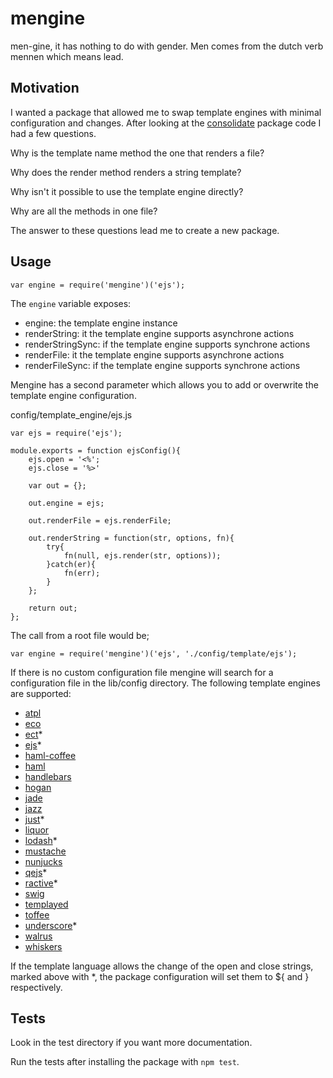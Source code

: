 # mengine

men-gine, it has nothing to do with gender. Men comes from the dutch verb mennen which means lead.

## Motivation

I wanted a package that allowed me to swap template engines with minimal configuration and changes.
After looking at the [consolidate](https://www.npmjs.org/package/consolidate) package code I had a few questions.

Why is the template name method the one that renders a file?

Why does the render method renders a string template?

Why isn't it possible to use the template engine directly?

Why are all the methods in one file?

The answer to these questions lead me to create a new package.

## Usage

    var engine = require('mengine')('ejs');

The `engine` variable exposes:

- engine: the template engine instance
- renderString: it the template engine supports asynchrone actions
- renderStringSync: if the template engine supports synchrone actions
- renderFile: it the template engine supports asynchrone actions
- renderFileSync: if the template engine supports synchrone actions

Mengine has a second parameter which allows you to add or overwrite the template engine configuration.

config/template_engine/ejs.js

    var ejs = require('ejs');

    module.exports = function ejsConfig(){
        ejs.open = '<%';
        ejs.close = '%>'

        var out = {};

        out.engine = ejs;

        out.renderFile = ejs.renderFile;

        out.renderString = function(str, options, fn){
            try{
                fn(null, ejs.render(str, options));
            }catch(er){
                fn(err);
            }
        };

        return out;
    };

The call from a root file would be;

    var engine = require('mengine')('ejs', './config/template/ejs');

If there is no custom configuration file mengine will search for a configuration file in the lib/config directory. The following template engines are supported:

- [atpl](https://github.com/soywiz/atpl.js)
- [eco](https://github.com/sstephenson/eco)
- [ect](https://github.com/baryshev/ect)*
- [ejs](https://github.com/tj/ejs)*
- [haml-coffee](https://github.com/netzpirat/haml-coffee/)
- [haml](https://github.com/tj/haml.js)
- [handlebars](https://github.com/wycats/handlebars.js/)
- [hogan](https://github.com/twitter/hogan.js)
- [jade](https://github.com/jadejs/jade)
- [jazz](https://github.com/shinetech/jazz)
- [just](https://github.com/baryshev/just)*
- [liquor](https://github.com/chjj/liquor)
- [lodash](https://github.com/lodash/lodash)*
- [mustache](https://github.com/janl/mustache.js)
- [nunjucks](https://github.com/mozilla/nunjucks)
- [qejs](https://github.com/jepso/QEJS)*
- [ractive](https://github.com/ractivejs/ractive)*
- [swig](https://github.com/paularmstrong/swig)
- [templayed](https://github.com/archan937/templayed.js/)
- [toffee](https://github.com/malgorithms/toffee)
- [underscore](https://github.com/jashkenas/underscore)*
- [walrus](https://github.com/jeremyruppel/walrus)
- [whiskers](https://github.com/gsf/whiskers.js)

If the template language allows the change of the open and close strings, marked above with *, the package configuration will set them to ${ and } respectively.

## Tests

Look in the test directory if you want more documentation.

Run the tests after installing the package with `npm test`.